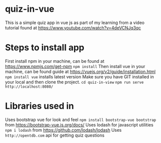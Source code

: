 # quiz-in-vue
This is a simple quiz app in vue js as part of my learning from a video tutorial found at https://www.youtube.com/watch?v=4deVCNJq3qc 
# Steps to install app
First install npm in your machine, can be found at https://www.npmjs.com/get-npm
 ``` npm install ```
 Then install vue in your machine, can be found guide at https://vuejs.org/v2/guide/installation.html
 ``` npm install vue ``` installs latest version
 Make sure you have GIT installed in your local and then clone the project.
 ``` cd quiz-in-view ```
 ``` npm run serve ```
 ``` http://localhost:8080/ ```
 
 # Libraries used in 
 Uses bootstrap vue for look and feel ``` npm install bootstrap-vue bootstrap ``` from https://bootstrap-vue.js.org/docs/
 Uses lodash for javascript utilities ``` npm i lodash ``` from https://github.com/lodash/lodash
 Uses ``` http://opentdb.com ``` api for getting quiz questions
 
